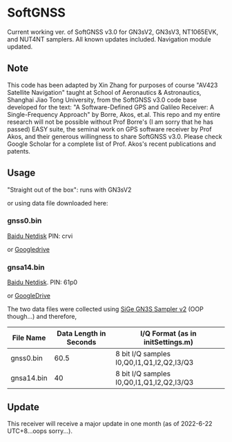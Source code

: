# SoftGNSS
Current working ver. of SoftGNSS v3.0 for GN3sV2, GN3sV3, NT1065EVK, and NUT4NT samplers. All known updates included. Navigation module updated.

## Note 
This code has been adapted by Xin Zhang for purposes of course "AV423 Satellite Navigation" taught at School of Aeronautics & Astronautics, Shanghai Jiao Tong University, from the SoftGNSS v3.0 code base developed for the text: "A Software-Defined GPS and Galileo Receiver: A Single-Frequency Approach" by Borre, Akos, et.al.
This repo and my entire research will not be possible without Prof Borre's (I am sorry that he has passed) EASY suite, the seminal work on GPS software receiver by Prof Akos, and their generous willingness to share SoftGNSS v3.0. 
Please check Google Scholar for a complete list of Prof. Akos's recent publications and patents. 



## Usage
"Straight out of the box": runs with GN3sV2

or using data file downloaded here:

### gnss0.bin
[Baidu Netdisk](https://pan.baidu.com/s/11dcgJer-Cz4HcFvoWQ_8_w) PIN: crvi

   or [Googledrive](https://drive.google.com/file/d/1QJzBehlsqkjN_NX6GtBDtODARB5SS1Yb/view?usp=sharing)

### gnsa14.bin
[Baidu Netdisk](https://pan.baidu.com/s/1Kla89mZ4XCIzBcNKpKVYng). PIN: 61p0

   or [GoogleDrive](https://drive.google.com/file/d/1SEveFaYKCw9DlSlD-XE5Fc3QWeILJ45T/view?usp=sharing)

The two data files were collected using [SiGe GN3S Sampler v2](https://www.sparkfun.com/products/retired/8238) (OOP though...) and therefore,

|File Name   | Data Length in Seconds | I\/Q Format (as in initSettings.m)        |
| ---------- | ---------------------- | ----------------------------------------- |
| gnss0.bin  | 60.5                   | 8 bit I/Q samples I0,Q0,I1,Q1,I2,Q2,I3/Q3 |
| gnsa14.bin | 40                     | 8 bit I/Q samples I0,Q0,I1,Q1,I2,Q2,I3/Q3 |


## Update
This receiver will receive a major update in one month (as of 2022-6-22 UTC+8...oops sorry...).

